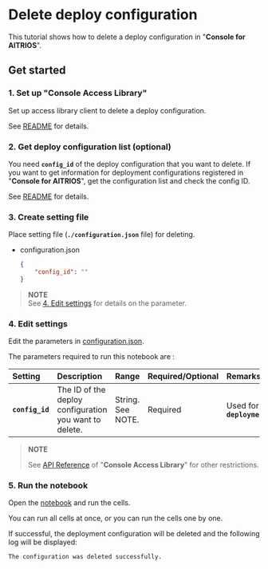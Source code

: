 # Delete deploy configuration

This tutorial shows how to delete a deploy configuration in "**Console for AITRIOS**".

## Get started

### 1. Set up "**Console Access Library**"
Set up access library client to delete a deploy configuration.

See [README](../../../_common/set_up_console_client/README.md) for details.

### 2. Get deploy configuration list (optional)
You need **`config_id`** of the deploy configuration that you want to delete.
If you want to get information for deployment configurations registered in "**Console for AITRIOS**", get the configuration list and check the config ID.

See [README](../get_deploy_config/README.md) for details.

### 3. Create setting file
Place setting file (**`./configuration.json`** file) for deleting. 
- configuration.json
    ```json
    {
        "config_id": ""
    }
    ```
> **NOTE**<br>
> See [4. Edit settings](#4-edit-settings) for details on the parameter.

### 4. Edit settings
Edit the parameters in [configuration.json](./configuration.json).

The parameters required to run this notebook are :

|Setting|Description|Range|Required/Optional|Remarks
|:--|:--|:--|:--|:--|
|**`config_id`**|The ID of the deploy configuration you want to delete.|String.<br>See NOTE.|Required|Used for "**Console Access Library**" API:<br>**`deployment.deployment.Deployment.delete_deploy_configuration`**|

> **NOTE**
>
> See [API Reference](https://developer.aitrios.sony-semicon.com/development-guides/reference/api-references/) of "**Console Access Library**" for other restrictions.


### 5. Run the notebook
Open the [notebook](./delete_deploy_config.ipynb) and run the cells.

You can run all cells at once, or you can run the cells one by one.

If successful, the deployment configuration will be deleted and the following log will be displayed:

```
The configuration was deleted successfully.
```
